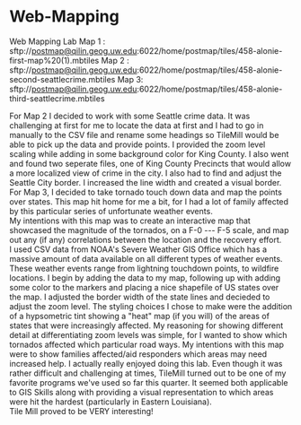 # Web-Mapping
Web Mapping Lab
Map 1 : sftp://postmap@qilin.geog.uw.edu:6022/home/postmap/tiles/458-alonie-first-map%20(1).mbtiles
Map 2 : sftp://postmap@qilin.geog.uw.edu:6022/home/postmap/tiles/458-alonie-second-seattlecrime.mbtiles
Map 3:  sftp://postmap@qilin.geog.uw.edu:6022/home/postmap/tiles/458-alonie-third-seattlecrime.mbtiles

For Map 2 I decided to work with some Seattle crime data. It was challenging at first for me to locate the data at first
and I had to go in manually to the CSV file and rename some headings so TileMill would be able to pick
up the data and provide points.  I provided the zoom level scaling while adding in some background color for 
King County.  I also went and found two seperate files, one of King County Precincts that would allow 
a more localized view of crime in the city.  I also had to find and adjust the Seattle City border.  I increased the
line width and created a visual border.  
For Map 3, I decided to take tornado touch down data and map the points over states.  This map hit home for
me a bit, for I had a lot of family affected by this particular series of unfortunate weather events.  
My intentions with this map was to create an interactive map that showcased the magnitude of the tornados,
on a F-0 --- F-5 scale, and map out any (if any) correlations between the location and the recovery effort.  
I used CSV data from NOAA's Severe Weather GIS Office which has a massive amount of data available
on all different types of weather events.  These weather events range from lightning touchdown points, 
to wildfire locations.  I begin by adding the data to my map, following up with adding some color to the markers
and placing a nice shapefile of US states over the map.  I adjusted the border width of the state lines and
decieded to adjust the zoom level.  The styling choices I chose to make were the addition of a hypsometric tint
showing a "heat" map (if you will) of the areas of states that were increasingly affected.  My reasoning for
showing different detail at differentiating zoom levels was simple, for I wanted to show which tornados affected
which particular road ways.  My intentions with this map were to show families affected/aid responders which areas 
may need increased help.  I actually really enjoyed doing this lab.  Even though it was rather difficult and challenging
at times, TileMill turned out to be one of my favorite programs we've used so far this quarter.  It seemed both applicable 
to GIS Skills along with providing a visual representation to which areas were hit the hardest (particularly in Eastern Louisiana).  
Tile Mill proved to be VERY interesting! 
